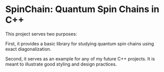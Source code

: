 # SpinChain: Quantum Spin Chains in C++

This project serves two purposes:

First, it provides a basic library for studying quantum spin chains using exact diagonalization.

Second, it serves as an example for any of my future C++ projects. It is meant to illustrate good styling and design practices.